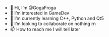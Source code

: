 - 👋 Hi, I’m @GogaFroga
- 👀 I’m interested in GameDev
- 🌱 I’m currently learning C++, Python and Qt5
- 💞️ I’m looking to collaborate on nothing rn
- 📫 How to reach me I will tell later

<!---
GogaFroga/GogaFroga is a ✨ special ✨ repository because its `README.md` (this file) appears on your GitHub profile.
You can click the Preview link to take a look at your changes.
--->
